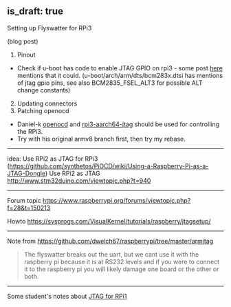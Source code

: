 is_draft: true
---
Setting up Flyswatter for RPi3

(blog post)

1. Pinout
* Check if u-boot has code to enable JTAG GPIO on rpi3 - some post [here](https://community.arm.com/tools/f/discussions/9770/raspberry-pi-3-dstream-jtag-debugging) mentions that it could.
(u-boot/arch/arm/dts/bcm283x.dtsi has mentions of jtag gpio pins, see also BCM2835_FSEL_ALT3 for possible ALT change constants)
2. Updating connectors
3. Patching openocd
* Daniel-k [openocd](https://github.com/daniel-k/openocd) and [rpi3-aarch64-jtag](https://github.com/daniel-k/rpi3-aarch64-jtag) should be used for controlling the RPi3.
* Try with his original armv8 branch first, then try my rebase.

---

idea:
Use RPi2 as JTAG for RPi3 (https://github.com/synthetos/PiOCD/wiki/Using-a-Raspberry-Pi-as-a-JTAG-Dongle)
Use RPi2 as JTAG http://www.stm32duino.com/viewtopic.php?t=940

---

Forum topic https://www.raspberrypi.org/forums/viewtopic.php?f=28&t=150213

Howto https://sysprogs.com/VisualKernel/tutorials/raspberry/jtagsetup/

---

Note from https://github.com/dwelch67/raspberrypi/tree/master/armjtag

> The flyswatter breaks out the uart, but we cant use it with the raspberry pi because it is at RS232 levels and if you were to connect it to the raspberry pi you will likely damage one board or the other or both.

---

Some student's notes about [JTAG for RPi1](https://wiki.aalto.fi/download/attachments/84747235/rpi_jtag.pdf?version=3&modificationDate=1386972920322&api=v2)
